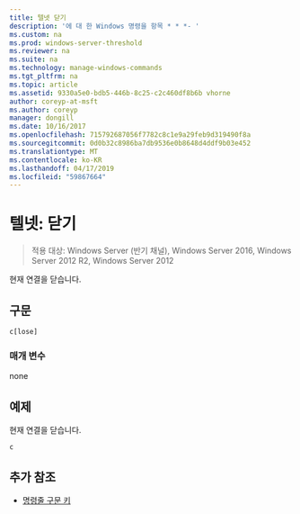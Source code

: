 ```yaml
---
title: 텔넷 닫기
description: '에 대 한 Windows 명령을 항목 * * *- '
ms.custom: na
ms.prod: windows-server-threshold
ms.reviewer: na
ms.suite: na
ms.technology: manage-windows-commands
ms.tgt_pltfrm: na
ms.topic: article
ms.assetid: 9330a5e0-bdb5-446b-8c25-c2c460df8b6b vhorne
author: coreyp-at-msft
ms.author: coreyp
manager: dongill
ms.date: 10/16/2017
ms.openlocfilehash: 715792687056f7782c8c1e9a29feb9d319490f8a
ms.sourcegitcommit: 0d0b32c8986ba7db9536e0b8648d4ddf9b03e452
ms.translationtype: MT
ms.contentlocale: ko-KR
ms.lasthandoff: 04/17/2019
ms.locfileid: "59867664"
---
```

# <a name="telnet-close"></a>텔넷: 닫기

>적용 대상: Windows Server (반기 채널), Windows Server 2016, Windows Server 2012 R2, Windows Server 2012

현재 연결을 닫습니다.    
## <a name="syntax"></a>구문  
```  
c[lose]  
```  
### <a name="parameters"></a>매개 변수  
none  
## <a name="BKMK_Examples"></a>예제  
현재 연결을 닫습니다.  
```  
c  
```  
## <a name="additional-references"></a>추가 참조  
-   [명령줄 구문 키](command-line-syntax-key.md)  
